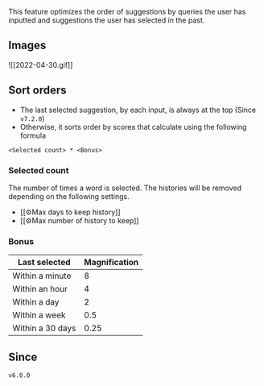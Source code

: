 This feature optimizes the order of suggestions by queries the user has inputted and suggestions the user has selected in the past.

## Images

![[2022-04-30.gif]]

## Sort orders

- The last selected suggestion, by each input, is always at the top (Since `v7.2.0`)
- Otherwise, it sorts order by scores that calculate using the following formula

```
<Selected count> * <Bonus>
```

### Selected count

The number of times a word is selected. The histories will be removed depending on the following settings.

- [[⚙️Max days to keep history]]
- [[⚙️Max number of history to keep]]

### Bonus

| Last selected    | Magnification |
| ---------------- | ------------- |
| Within a minute  | 8             |
| Within an hour   | 4             |
| Within a day     | 2             |
| Within a week    | 0.5           |
| Within a 30 days | 0.25          |


## Since

`v6.0.0`

